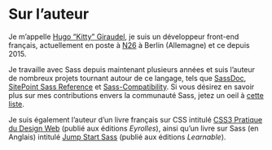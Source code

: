 
# Sur l’auteur

Je m’appelle [Hugo “Kitty” Giraudel](https://hugogiraudel.com), je suis un développeur front-end français, actuellement en poste à [N26](https://n26.com) à Berlin (Allemagne) et ce depuis 2015.

Je travaille avec Sass depuis maintenant plusieurs années et suis l’auteur de nombreux projets tournant autour de ce langage, tels que [SassDoc](http://sassdoc.com), [SitePoint Sass Reference](https://sitepoint.com/sass-reference/) et [Sass-Compatibility](https://hugogiraudel.github.io/sass-compatibility/). Si vous désirez en savoir plus sur mes contributions envers la communauté Sass, jetez un oeil à [cette liste](https://github.com/HugoGiraudel/awesome-sass).

Je suis également l’auteur d’un livre français sur CSS intitulé [CSS3 Pratique du Design Web](https://www.eyrolles.com/Informatique/Livre/css3-9782212678963/) (publié aux éditions *Eyrolles*), ainsi qu’un livre sur Sass (en Anglais) intitulé [Jump Start Sass](https://learnable.com/books/jump-start-sass) (publié aux éditions *Learnable*).

